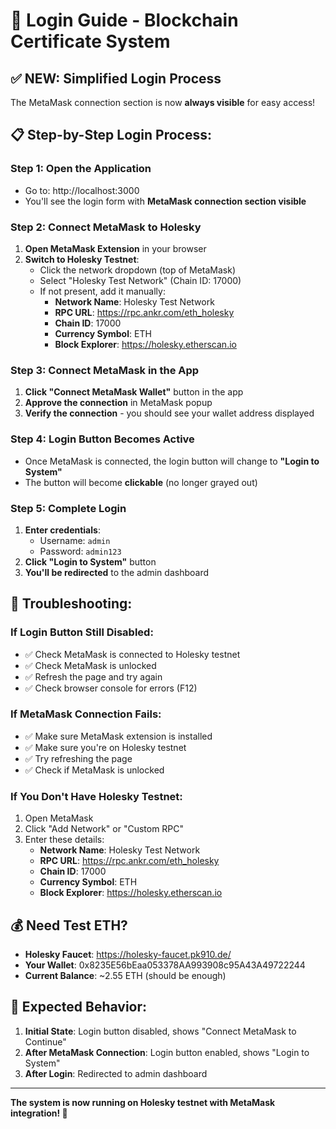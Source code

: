 # 🔐 Login Guide - Blockchain Certificate System

## ✅ **NEW: Simplified Login Process**

The MetaMask connection section is now **always visible** for easy access!

## 📋 **Step-by-Step Login Process:**

### **Step 1: Open the Application**
- Go to: http://localhost:3000
- You'll see the login form with **MetaMask connection section visible**

### **Step 2: Connect MetaMask to Holesky**
1. **Open MetaMask Extension** in your browser
2. **Switch to Holesky Testnet**:
   - Click the network dropdown (top of MetaMask)
   - Select "Holesky Test Network" (Chain ID: 17000)
   - If not present, add it manually:
     - **Network Name**: Holesky Test Network
     - **RPC URL**: https://rpc.ankr.com/eth_holesky
     - **Chain ID**: 17000
     - **Currency Symbol**: ETH
     - **Block Explorer**: https://holesky.etherscan.io

### **Step 3: Connect MetaMask in the App**
1. **Click "Connect MetaMask Wallet"** button in the app
2. **Approve the connection** in MetaMask popup
3. **Verify the connection** - you should see your wallet address displayed

### **Step 4: Login Button Becomes Active**
- Once MetaMask is connected, the login button will change to **"Login to System"**
- The button will become **clickable** (no longer grayed out)

### **Step 5: Complete Login**
1. **Enter credentials**:
   - Username: `admin`
   - Password: `admin123`
2. **Click "Login to System"** button
3. **You'll be redirected** to the admin dashboard

## 🔧 **Troubleshooting:**

### **If Login Button Still Disabled:**
- ✅ Check MetaMask is connected to Holesky testnet
- ✅ Check MetaMask is unlocked
- ✅ Refresh the page and try again
- ✅ Check browser console for errors (F12)

### **If MetaMask Connection Fails:**
- ✅ Make sure MetaMask extension is installed
- ✅ Make sure you're on Holesky testnet
- ✅ Try refreshing the page
- ✅ Check if MetaMask is unlocked

### **If You Don't Have Holesky Testnet:**
1. Open MetaMask
2. Click "Add Network" or "Custom RPC"
3. Enter these details:
   - **Network Name**: Holesky Test Network
   - **RPC URL**: https://rpc.ankr.com/eth_holesky
   - **Chain ID**: 17000
   - **Currency Symbol**: ETH
   - **Block Explorer**: https://holesky.etherscan.io

## 💰 **Need Test ETH?**
- **Holesky Faucet**: https://holesky-faucet.pk910.de/
- **Your Wallet**: 0x8235E56bEaa053378AA993908c95A43A49722244
- **Current Balance**: ~2.55 ETH (should be enough)

## 🎯 **Expected Behavior:**
1. **Initial State**: Login button disabled, shows "Connect MetaMask to Continue"
2. **After MetaMask Connection**: Login button enabled, shows "Login to System"
3. **After Login**: Redirected to admin dashboard

---

**The system is now running on Holesky testnet with MetaMask integration! 🚀**
